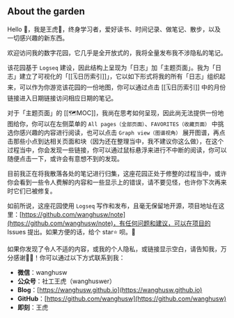 ## **About the garden**

Hello 👋，我是王虎🐯，终身学习者，爱好读书、时间记录、做笔记、散步，以及一切感兴趣的新东西。

欢迎访问我的数字花园，它几乎是全开放式的，我将全量发布我不涉隐私的笔记。

该花园基于 `Logseq` 建设，因此结构上呈现为「日志」加「主题页面」。我为「日志」建立了可视化的「[[🗓️日历索引]]」，它以如下形式将我的所有「日志」组织起来，可以作为你游览该花园的一份地图，你可以通过点击 [[🗓️日历索引]] 中的月份链接进入日期链接访问相应日期的笔记。

对于「主题页面」的 [[🗺️MOC]]，我尚在思考如何呈现，因此尚无法提供一份地图给你，你可以在左侧菜单的 `All pages（全部页面）`、`FAVORITES（收藏页面）` 中挑选你感兴趣的内容进行阅读，也可以点击 `Graph view（图谱视角）` 展开图谱，再点击那些小点到达相关页面和块（因为还在整理当中，我不建议你这么做），在这个过程当中，你会发现一些链接，你可以通过鼠标悬浮来进行不中断的阅读，你可以随便点击一下，或许会有意想不到的发现。

目前我正在将我散落各处的笔记进行归集，这座花园正处于修整的过程当中，或许你会看到一些令人费解的内容和一些显示上的错误，请不要见怪，也许你下次再来时它们已被修复。

如前所说，这座花园使用 `Logseq` 写作和发布，且毫无保留地开源，项目地址在这里：[https://github.com/wanghusw/note](https://github.com/wanghusw/note)，有任何问题和建议，可以在项目的 Issues 提出。如果方便的话，给个 star⭐ 呗。🙏

如果你发现了令人不适的内容，或我的个人隐私，或链接显示空白，请告知我，万分感谢🦀🦀！你可以通过以下方式联系到我：

* **微信**：wanghusw
* **公众号**：社工王虎（wanghuswer）
* **Blog**：[https://wanghusw.github.io](https://wanghusw.github.io)
* **GitHub**：[https://github.com/wanghusw](https://github.com/wanghusw)
* **即刻**：王虎